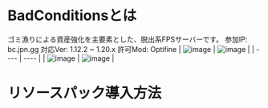 # BadConditionsとは
ゴミ漁りによる資産強化を主要素とした、脱出系FPSサーバーです。
参加IP: bc.jpn.gg
対応Ver: 1.12.2 ~ 1.20.x
許可Mod: Optifine
|  ![image](https://github.com/tsukineko0308/BadConditions/blob/main/img/1.png?raw=true)  |  ![image](https://github.com/tsukineko0308/BadConditions/blob/main/img/2.png?raw=true)  |
| ---- | ---- |
|  ![image](https://github.com/tsukineko0308/BadConditions/blob/main/img/3.png?raw=true)  |  ![image](https://github.com/tsukineko0308/BadConditions/blob/main/img/4.png?raw=true)  |
# リソースパック導入方法
